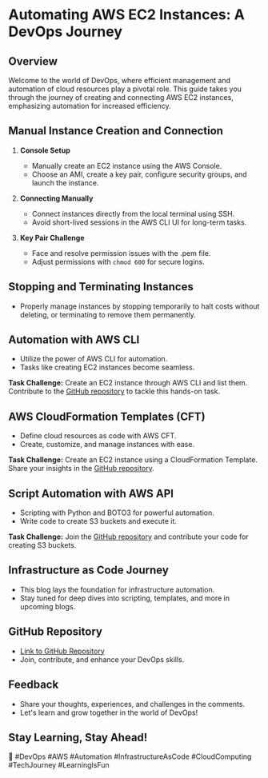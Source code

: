 # Automating AWS EC2 Instances: A DevOps Journey

## Overview

Welcome to the world of DevOps, where efficient management and automation of cloud resources play a pivotal role. This guide takes you through the journey of creating and connecting AWS EC2 instances, emphasizing automation for increased efficiency.

## Manual Instance Creation and Connection

1. **Console Setup**
   - Manually create an EC2 instance using the AWS Console.
   - Choose an AMI, create a key pair, configure security groups, and launch the instance.

2. **Connecting Manually**
   - Connect instances directly from the local terminal using SSH.
   - Avoid short-lived sessions in the AWS CLI UI for long-term tasks.

3. **Key Pair Challenge**
   - Face and resolve permission issues with the .pem file.
   - Adjust permissions with `chmod 600` for secure logins.

## Stopping and Terminating Instances

- Properly manage instances by stopping temporarily to halt costs without deleting, or terminating to remove them permanently.

## Automation with AWS CLI

- Utilize the power of AWS CLI for automation.
- Tasks like creating EC2 instances become seamless.
  
**Task Challenge:** Create an EC2 instance through AWS CLI and list them. Contribute to the [GitHub repository](#link-to-github-repository) to tackle this hands-on task.

## AWS CloudFormation Templates (CFT)

- Define cloud resources as code with AWS CFT.
- Create, customize, and manage instances with ease.

**Task Challenge:** Create an EC2 instance using a CloudFormation Template. Share your insights in the [GitHub repository](#link-to-github-repository).

## Script Automation with AWS API

- Scripting with Python and BOTO3 for powerful automation.
- Write code to create S3 buckets and execute it.

**Task Challenge:** Join the [GitHub repository](#link-to-github-repository) and contribute your code for creating S3 buckets.

## Infrastructure as Code Journey

- This blog lays the foundation for infrastructure automation.
- Stay tuned for deep dives into scripting, templates, and more in upcoming blogs.

## GitHub Repository

- [Link to GitHub Repository](#link-to-github-repository)
- Join, contribute, and enhance your DevOps skills.

## Feedback

- Share your thoughts, experiences, and challenges in the comments.
- Let's learn and grow together in the world of DevOps!

## Stay Learning, Stay Ahead!

🚀 #DevOps #AWS #Automation #InfrastructureAsCode #CloudComputing #TechJourney #LearningIsFun
